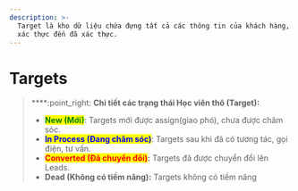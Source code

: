 ```yaml
---
description: >-
  Target là kho dữ liệu chứa đựng tất cả các thông tin của khách hàng, từ chưa
  xác thực đến đã xác thực.
---
```


# Targets

> ****:point\_right: **Chi tiết các trạng thái Học viên thô (Target):**
>
> * <mark style="color:green;">**New (Mới)**</mark>: Targets mới được assign(giao phó), chưa được chăm sóc.&#x20;
> * <mark style="color:blue;">**In Process (Đang chăm sóc)**</mark>: Targets sau khi đã có tương tác, gọi điện, tư vấn.
> * <mark style="color:red;">**Converted (Đã chuyển đổi)**</mark>**:** Targets đã được chuyển đổi lên Leads.
> * **Dead (Không có tiềm năng):** Targets không có tiềm năng

##
